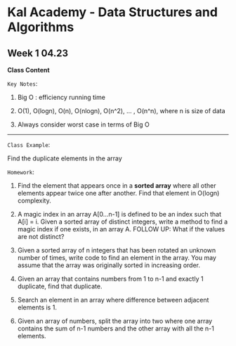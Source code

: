 # Kal Academy - Data Structures and Algorithms


## Week 1 04.23


**Class Content**

`Key Notes`:

1. Big O : efficiency running time

2. O(1), O(logn), O(n), O(nlogn), O(n^2), ... , O(n^n), where n is size of data

3.  Always consider worst case in terms of Big O

------


`Class Example`:

Find the duplicate elements in the array


`Homework`:

1. Find the element that appears once in a **sorted array** where all other elements appear twice one after another. Find that element in O(logn) complexity.

2. A magic index in an array A[0…n-1] is defined to be an index such that A[i] = i. Given a sorted array of distinct integers, write a method to find a magic index if one exists, in an array A. FOLLOW UP: What if the values are not distinct?

3. Given a sorted array of n integers that has been rotated an unknown number of times, write code to find an element in the array. You may assume that the array was originally sorted in increasing order.

4. Given an array that contains numbers from 1 to n-1 and exactly 1 duplicate, find that duplicate.

5. Search an element in an array where difference between adjacent elements is 1.

6. Given an array of numbers, split the array into two where one array contains the sum of n-1 numbers and the other array with all the n-1 elements.
